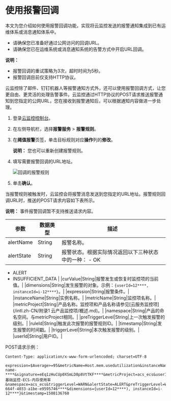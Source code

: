 # 使用报警回调

本文为您介绍如何使用报警回调功能，实现将云监控发送的报警通知集成到已有运维体系或消息通知体系中。

-   请确保您已准备好通过公网访问的回调URL。
-   请确保您已在运维系统或消息通知系统的告警方式中开启URL回调。

**说明：**

-   报警回调的重试策略为3次，超时时间为5秒。
-   报警回调目前仅支持HTTP协议。

云监控除了邮件、钉钉机器人等报警通知方式外，还可以使用报警回调方式，让您更自由、更灵活的处理告警事件。云监控通过HTTP协议的POST请求推送报警通知到您指定的公网URL，您在接收到报警通知后，可以根据通知内容做进一步处理。

1.  登录[云监控控制台](https://cms-intl.console.aliyun.com)。

2.  在左侧导航栏，选择**报警服务** \> **报警规则**。

3.  在**阈值报警**页签，单击目标规则对应**操作**列的**修改**。

    **说明：** 您也可以重新创建报警规则。

4.  填写需要报警回调的URL地址。

    ![回调的报警规则](https://static-aliyun-doc.oss-cn-hangzhou.aliyuncs.com/assets/img/zh-CN/5421610061/p102554.png)

5.  单击**确认**。


当报警规则被触发时，云监控会将报警消息发送到您指定的URL地址。报警规则回调URL时，推送的POST请求内容如下表所示。

**说明：** 事件报警回调暂不支持推送请求内容。

|参数|数据类型|描述|
|--|----|--|
|alertName|String|报警名称。|
|alertState|String|报警状态。根据实际情况返回以下三种状态中的一种： -   OK
-   ALERT
-   INSUFFICIENT\_DATA |
|curValue|String|报警发生或恢复时监控项的当前值。|
|dimensions|String|发生报警的对象。示例：`{userId=12****, instanceId=i-12****}`。|
|expression|String|报警条件。|
|instanceName|String|实例名称。|
|metricName|String|监控项名称。|
|metricProject|String|产品名称。监控项和产品名称请参见[云服务监控项](/intl.zh-CN/附录1 云产品监控项/概述.md)。|
|namespace|String|产品的命名空间。与metricProject相同。|
|preTriggerLevel|String|上一次触发报警的级别。|
|ruleId|String|触发此次报警的报警规则ID。|
|timestamp|String|发生报警的时间戳。|
|triggerLevel|String|本次触发报警的级别。|
|userId|String|用户ID。|

POST请求示例：

```
Content-Type: application/x-www-form-urlencoded; charset=UTF-8

expression=$Average>=95&metricName=Host.mem.usedutilization&instanceName=instance-name-****&signature=eEq1zHuCUp0XSmLD8p8VtTKF****&metricProject=acs_ecs&userId=12****&curValue=97.39&alertName=基础监控-ECS-内存使用率&namespace=acs_ecs&triggerLevel=WARN&alertState=ALERT&preTriggerLevel=WARN&ruleId=applyTemplateee147e59-664f-4033-a1be-e9595746****&dimensions={userId=12****), instanceId=i-12****}&timestamp=1508136760
```

